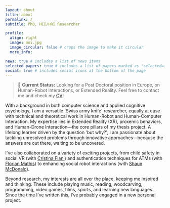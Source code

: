 ```yaml
---
layout: about
title: about
permalink: /
subtitle: PhD, HCI/HRI Researcher  

profile:
  align: right
  image: moi.jpg
  image_circular: false # crops the image to make it circular
  more_info:

news: true # includes a list of news items
selected_papers: true # includes a list of papers marked as "selected={true}"
social: true # includes social icons at the bottom of the page
---
```


  
  > 📌 **Current Status:** Looking for a Post Doctoral position in Europe, on Human-Robot Interactions, or Extended Reality. Feel free to contact me and check my <a href="https://robinbretin.github.io/cv">CV</a>!


<p>With a background in both computer science and applied cognitive psychology, I am a versatile 'Swiss army knife' researcher, equally at ease with technical and theoretical work in Human-Robot and Human-Computer Interaction. My expertise lies in Extended Reality (XR), proxemic behaviors, and Human-Drone Interaction—the core pillars of my thesis project. A lifelong learner driven by the question 'but why?', I am passionate about tackling unresolved problems through innovative approaches—because the answers are out there, waiting to be uncovered.</p>
<p>I've also collaborated on a variety of exciting projects, from child safety in social VR (with <a href="https://www.cristinafiani.com/">Cristina Fiani</a>) and authentication techniques for ATMs (with <a href="http://fmathis.com/">Florian Mathis</a>) to enhancing social robot interactions (with <a href="https://shaun-macdonald-hci.owlstown.net/">Shaun McDonald</a>).</p>
<p>Beyond research, my interests are all over the place, keeping me inspired and thinking. These include playing music, reading, woodcarving, programming, video games, films, sports, and learning new languages. Since the time I've written this, I’ve probably engaged in a new personal project.</p>

<!--
Write your biography here. Tell the world about yourself. Link to your favorite [subreddit](http://reddit.com). You can put a picture in, too. The code is already in, just name your picture `prof_pic.jpg` and put it in the `img/` folder.
# Put your address / P.O. box / other info right below your picture. You can also disable any of these elements by editing `profile` property of the YAML header of your `_pages/about.md`. Edit `_bibliography/papers.bib` and Jekyll will render your [publications page](/al-folio/publications/) automatically.
# Link to your social media connections, too. This theme is set up to use [Font Awesome icons](https://fontawesome.com/) and [Academicons](https://jpswalsh.github.io/academicons/), like the ones below. Add your Facebook, Twitter, LinkedIn, Google Scholar, or just disable all of them. -->
